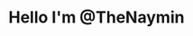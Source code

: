 # Hello I'm @TheNaymin
<!---
TheNaymin/TheNaymin is a ✨ special ✨ repository because its `README.md` (this file) appears on your GitHub profile.
You can click the Preview link to take a look at your changes.
--->
